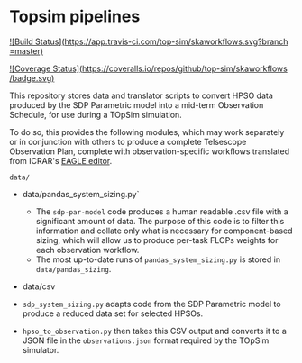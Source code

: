 # Topsim pipelines

[![Build Status](https://app.travis-ci.com/top-sim/skaworkflows.svg?branch
=master)](https://app.travis-ci.com/top-sim/skaworkflows) 

[![Coverage Status](https://coveralls.io/repos/github/top-sim/skaworkflows
/badge.svg)](https://coveralls.io/github/top-sim/skaworkflows) 

This repository stores data and translator scripts to convert HPSO data produced
by the SDP Parametric model into a mid-term Observation Schedule, for use
 during a TOpSim simulation. 
 
   
To do so, this provides the following modules, which may work separately or in conjunction with others to produce a complete Telsescope Observation Plan, complete with observation-specific workflows translated from ICRAR's [EAGLE editor](http://eagle.icrar.org). 

`data/`
- data/pandas_system_sizing.py`
    - The `sdp-par-model` code produces a human readable .csv file with a significant amount of data. The purpose of this code is to filter this information and collate only what is necessary for component-based sizing, which will allow us to produce per-task FLOPs weights for each observation workflow. 
    - The most up-to-date runs of `pandas_system_sizing.py` is stored in `data/pandas_sizing`.
- data/csv  

 - `sdp_system_sizing.py` adapts code from the SDP Parametric model to produce
  a reduced data set for selected HPSOs. 
 - `hpso_to_observation.py` then takes this CSV output and converts it to a
  JSON file in the `observations.json` format required by the TOpSim
   simulator.  
   

